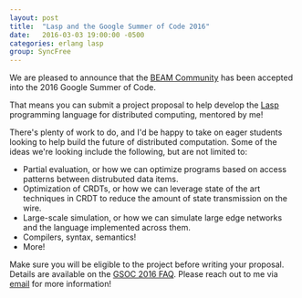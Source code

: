 ```yaml
---
layout: post
title:  "Lasp and the Google Summer of Code 2016"
date:   2016-03-03 19:00:00 -0500
categories: erlang lasp
group: SyncFree
---
```


We are pleased to announce that the [BEAM
Community](https://summerofcode.withgoogle.com/organizations/5748418722922496/)
has been accepted into the 2016 Google Summer of Code.

That means you can submit a project proposal to help develop the
[Lasp](https://lasp-lang.org) programming language for distributed
computing, mentored by me!

There's plenty of work to do, and I'd be happy to take on eager students
looking to help build the future of distributed computation.  Some of
the ideas we're looking include the following, but are not limited to:

* Partial evaluation, or how we can optimize programs based on access
  patterns between distrubuted data items.
* Optimization of CRDTs, or how we can leverage state of the art techniques
  in CRDT to reduce the amount of state transmission on the wire.
* Large-scale simulation, or how we can simulate large edge networks and
  the language implemented across them.
* Compilers, syntax, semantics!
* More!

Make sure you will be eligible to the project before writing your
proposal. Details are available on the [GSOC 2016
FAQ](https://developers.google.com/open-source/gsoc/faq#students).
Please reach out to me via
[email](mailto:christopher.meiklejohn@gmail.com) for more information!
